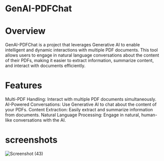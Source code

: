 # GenAI-PDFChat
# Overview
GenAI-PDFChat is a project that leverages Generative AI to enable intelligent and dynamic interactions with multiple PDF documents. This tool allows users to engage in natural language conversations about the content of their PDFs, making it easier to extract information, summarize content, and interact with documents efficiently.

# Features
Multi-PDF Handling: Interact with multiple PDF documents simultaneously.
AI-Powered Conversations: Use Generative AI to chat about the content of your PDFs.
Content Extraction: Easily extract and summarize information from documents.
Natural Language Processing: Engage in natural, human-like conversations with the AI.
# screenshots
![Screenshot (43)](https://github.com/user-attachments/assets/57f4882c-db72-4f44-8291-d4c4c38ac0b6)
